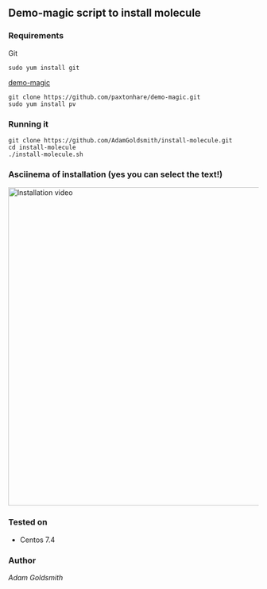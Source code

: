 ## Demo-magic script to install molecule

### Requirements

Git

`sudo yum install git`

[demo-magic](https://github.com/paxtonhare/demo-magic.git)

```
git clone https://github.com/paxtonhare/demo-magic.git
sudo yum install pv
```

### Running it

```
git clone https://github.com/AdamGoldsmith/install-molecule.git
cd install-molecule
./install-molecule.sh
```

### Asciinema of installation (yes you can select the text!)

<a href="https://asciinema.org/a/4Mfi4jienIUNT3V1wG81tGaCE?autoplay=1"><img src="https://asciinema.org/a/4Mfi4jienIUNT3V1wG81tGaCE.png" title="Installation video" alt="Installation video" width="640"/></a>

### Tested on

* Centos 7.4

### Author

*Adam Goldsmith*

